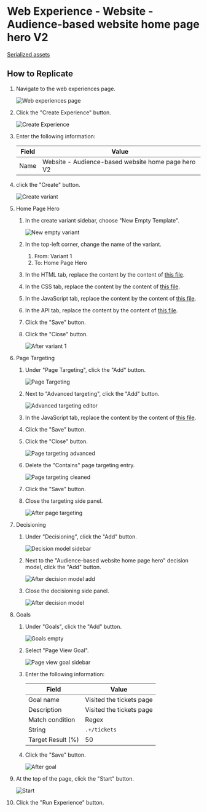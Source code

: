 # Web Experience - Website - Audience-based website home page hero V2

[Serialized assets](/demo/experience/personalize/experiences/web/Website%20-%20Audience-based%20website%20home%20page%20hero)

## How to Replicate

1. Navigate to the web experiences page.

   ![Web experiences page](/docs/cdp-personalize/experiences/web/Web-experiences-page.png)

2. Click the "Create Experience" button.

   ![Create Experience](/docs/cdp-personalize/experiences/web/Create-experience.png)

3. Enter the following information:

   |Field|Value|
   |-|-|
   |Name|Website - Audience-based website home page hero V2|

4. click the "Create" button.

   ![Create variant](/docs/cdp-personalize/experiments/web/Add-variant.png)

5. Home Page Hero
   1. In the create variant sidebar, choose "New Empty Template".

      ![New empty variant](/docs/cdp-personalize/experiments/web/New-empty-variant.png)

   2. In the top-left corner, change the name of the variant.
      1. From: Variant 1
      2. To: Home Page Hero
   3. In the HTML tab, replace the content by the content of [this file](/demo/experience/personalize/experiences/web/Website%20-%20Audience-based%20website%20home%20page%20hero%20V2/Home%20Page%20Hero.html).
   4. In the CSS tab, replace the content by the content of [this file](/demo/experience/personalize/experiences/web/Website%20-%20Audience-based%20website%20home%20page%20hero%20V2/Home%20Page%20Hero.css).
   5. In the JavaScript tab, replace the content by the content of [this file](/demo/experience/personalize/experiences/web/Website%20-%20Audience-based%20website%20home%20page%20hero%20V2/Home%20Page%20Hero.js).
   6. In the API tab, replace the content by the content of [this file](/demo/experience/personalize/experiences/web/Website%20-%20Audience-based%20website%20home%20page%20hero%20V2/Home%20Page%20Hero.txt).
   7. Click the "Save" button.
   8. Click the "Close" button.

      ![After variant 1](After-variant-1.png)

6. Page Targeting
   1. Under "Page Targeting", click the "Add" button.

      ![Page Targeting](/docs/cdp-personalize/experiments/web/Page-targeting-empty.png)

   2. Next to "Advanced targeting", click the "Add" button.

      ![Advanced targeting editor](/docs/cdp-personalize/experiments/web/Advanced-targeting-editor.png)

   3. In the JavaScript tab, replace the content by the content of [this file](/demo/experience/personalize/experiences/web/Website%20-%20Audience-based%20website%20home%20page%20hero%20V2/Advanced%20targeting%20Script.js).
   4. Click the "Save" button.
   5. Click the "Close" button.

      ![Page targeting advanced](/docs/cdp-personalize/experiments/web/Page-targeting-advanced.png)

   6. Delete the "Contains" page targeting entry.

      ![Page targeting cleaned](/docs/cdp-personalize/experiments/web/Page-targeting-cleaned.png)

   7. Click the "Save" button.
   8. Close the targeting side panel.

      ![After page targeting](After-page-targeting.png)

7. Decisioning
    1. Under "Decisioning", click the "Add" button.

       ![Decision model sidebar](/docs/cdp-personalize/experiences/fullStack/Choose-decision-model.png)

    2. Next to the "Audience-based website home page hero" decision model, click the "Add" button.

       ![After decision model add](After-decision-model-add.png)

    3. Close the decisioning side panel.

       ![After decision model](After-decision-model.png)

8. Goals
   1. Under "Goals", click the "Add" button.

      ![Goals empty](/docs/cdp-personalize/experiments/web/Goals-empty.png)

   2. Select "Page View Goal".

      ![Page view goal sidebar](/docs/cdp-personalize/experiences/web/Page-view-goal-sidebar.png)

   3. Enter the following information:

      |Field|Value|
      |-|-|
      |Goal name|Visited the tickets page|
      |Description|Visited the tickets page|
      |Match condition|Regex|
      |String|`.+/tickets`|
      |Target Result (%)|50|

   4. Click the "Save" button.

      ![After goal](After-goal.png)

9. At the top of the page, click the "Start" button.

    ![Start](/docs/cdp-personalize/experiments/web/Start.png)

10. Click the "Run Experience" button.
